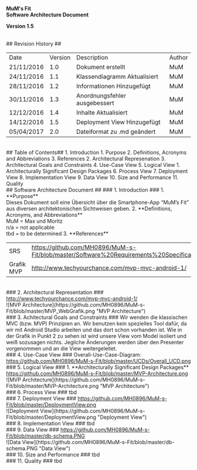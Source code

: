 **MuM's Fit**  
**Software Architecture Document**

**Version 1.5**

<br>
## Revision History ##
<html>
<table>
<tr><td>Date</td><td>Version</td><td>Description</td><td>Author</td></tr>
<tr><td>21/11/2016</td><td>1.0</td><td>Dokument erstellt</td><td>MuM</td></tr>
<tr><td>24/11/2016</td><td>1.1</td><td>Klassendiagramm Aktualisiert</td><td>MuM</td></tr>
<tr><td>28/11/2016</td><td>1.2</td><td>Informationen Hinzugefügt</td><td>MuM</td></tr>
<tr><td>30/11/2016</td><td>1.3</td><td>Anordnungsfehler ausgebessert</td><td>MuM</td></tr>
<tr><td>12/12/2016</td><td>1.4</td><td>Inhalte Aktualisiert</td><td>MuM</td></tr>
<tr><td>14/12/2016</td><td>1.5</td><td>Deployment View Hinzugefügt</td><td>MuM</td></tr>
<tr><td>05/04/2017</td><td>2.0</td><td>Dateiformat zu .md geändert</td><td>MuM</td></tr>
</table>
</html>

<br>
## Table of Contents##
1. Introduction
	1. Purpose
	2. Definitions, Acronyms and Abbreviations
	3. References
2. Architectural Represenation
3. Architectural Goals and Constraints
4. Use-Case View
5. Logical View
	1. Architecturally Significant Design Packages
6. Process View
7. Deployment View
8. Implementation View
9. Data View
10. Size and Performance
11. Quality

<br>
## Software Architecture Document ##
### 1. Introduction ###
1. **Purpose**
<br>Dieses Dokument soll eine Übersicht über die Smartphone-App “MuM’s Fit” aus diversen architektonischen Sichtweisen geben.
2. **Definitions, Acronyms, and Abbreviations**
<br>MuM = Max und Moritz
<br> n/a = not applicable
<br>tbd = to be determined
3. **References**
<table>
<tr><td>SRS</td><td><a href="https://github.com/MH0896/MuM-s-Fit/blob/master/Software%20Requirements%20Specification.pdf">https://github.com/MH0896/MuM-s-Fit/blob/master/Software%20Requirements%20Specification.pdf</a></td></tr>
<tr><td>Grafik MVP</td><td><a href="http://www.techyourchance.com/mvp-mvc-android-1/">http://www.techyourchance.com/mvp-mvc-android-1/</a></td></tr>
</table>

<br>
### 2. Architectural Representation ###
<a href="http://www.techyourchance.com/mvp-mvc-android-1/">http://www.techyourchance.com/mvp-mvc-android-1/</a><br>
![MVP Architecture](https://github.com/MH0896/MuM-s-Fit/blob/master/MVP_WebGrafik.png "MVP Architecture")

<br>
### 3. Achitectural Goals and Constraints ###
Wir wenden die klassischen MVC (bzw. MVP) Prinzipien an. Wir benutzen kein spezielles Tool dafür, da wir mit Android Studio arbeiten und das dort schon vorhanden ist.  
Wie in der Grafik in Punkt 2 zu sehen ist wird unsere View vom Model isoliert und weiß sozusagen nichts. Jegliche Änderungen werden über den Presenter vorgenommen und an die View weitergeleitet.

<br>
### 4. Use-Case View ###
Overall-Use-Case-Diagram:<br>
<a href="https://github.com/MH0896/MuM-s-Fit/blob/master/UCDs/Overall_UCD.png">https://github.com/MH0896/MuM-s-Fit/blob/master/UCDs/Overall_UCD.png</a>

<br>
### 5. Logical View ###
1. **Architecturally Significant Design Packages**
<a href="https://github.com/MH0896/MuM-s-Fit/blob/master/MVP-Architecture.png">https://github.com/MH0896/MuM-s-Fit/blob/master/MVP-Architecture.png</a><br>
![MVP Architecture](https://github.com/MH0896/MuM-s-Fit/blob/master/MVP-Architecture.png "MVP Architecture")

<br>
### 6. Process View ###
tbd

<br>
### 7. Deployment View ###
<a href="https://github.com/MH0896/MuM-s-Fit/blob/master/DeploymentView.png">https://github.com/MH0896/MuM-s-Fit/blob/master/DeploymentView.png</a><br>
![Deployment View](https://github.com/MH0896/MuM-s-Fit/blob/master/DeploymentView.png "Deployment View")

<br>
### 8. Implementation View ###
tbd

<br>
### 9. Data View ###
<a href="https://github.com/MH0896/MuM-s-Fit/blob/master/db-schema.PNG">https://github.com/MH0896/MuM-s-Fit/blob/master/db-schema.PNG</a><br>
![Data View](https://github.com/MH0896/MuM-s-Fit/blob/master/db-schema.PNG "Data View")

<br>
### 10. Size and Performance ###
tbd

<br>
### 11. Quality ###
tbd

<br>
